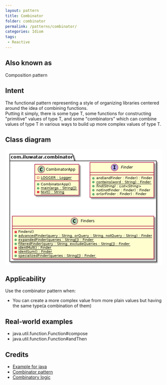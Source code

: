 ```yaml
---
layout: pattern
title: Combinator
folder: combinator
permalink: /patterns/combinator/
categories: Idiom
tags:
 - Reactive
---
```


## Also known as
Composition pattern

## Intent
The functional pattern representing a style of organizing libraries centered around the idea of combining functions.  
Putting it simply, there is some type T, some functions for constructing "primitive" values of type T, 
and some "combinators" which can combine values of type T in various ways to build up more complex values of type T.

## Class diagram
![alt text](./etc/combinator.urm.png "Combinator class diagram")

## Applicability
Use the combinator pattern when:

- You can create a more complex value from more plain values but having the same type(a combination of them)

## Real-world examples

- java.util.function.Function#compose
- java.util.function.Function#andThen

## Credits

- [Example for java](https://gtrefs.github.io/code/combinator-pattern/)
- [Combinator pattern](https://wiki.haskell.org/Combinator_pattern)
- [Combinatory logic](https://wiki.haskell.org/Combinatory_logic)
